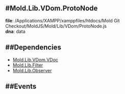 
#Mold.Lib.VDom.ProtoNode
---------------------------------------

__file__: /Applications/XAMPP/xamppfiles/htdocs/Mold Git Checkout/MoldJS/Mold/Lib/VDom/ProtoNode.js  
__dna__: data  


	






##Dependencies
--------------

* [Mold.Lib.VDom.VDoc](../../../Mold/Lib/VDom/VDoc.md) 
* [Mold.Lib.Filter](../../../Mold/Lib/Filter.md) 
* [Mold.Lib.Observer](../../../Mold/Lib/Observer.md) 


##Events
--------------






 

 


 



		
